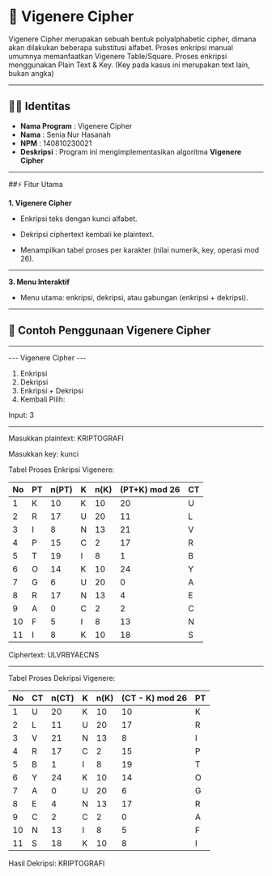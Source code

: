 
# 🔐 Vigenere Cipher


Vigenere Cipher merupakan sebuah bentuk polyalphabetic cipher, dimana akan dilakukan beberapa substitusi alfabet. Proses enkripsi manual umumnya memanfaatkan Vigenere Table/Square.
Proses enkripsi menggunakan Plain Text & Key. (Key pada kasus ini merupakan text lain, bukan angka)


---

## 👩‍💻 Identitas
- **Nama Program** : Vigenere Cipher  
- **Nama** : Senia Nur Hasanah  
- **NPM** : 140810230021  
- **Deskripsi** : Program ini mengimplementasikan algoritma **Vigenere Cipher**

---

##⚡ Fitur Utama

 **1. Vigenere Cipher**
 - Enkripsi teks dengan kunci alfabet.
 
 - Dekripsi ciphertext kembali ke plaintext.

- Menampilkan tabel proses per karakter (nilai numerik, key, operasi mod 26).

---

**3. Menu Interaktif**
- Menu utama: enkripsi, dekripsi, atau gabungan (enkripsi + dekripsi).

---

## 📝 Contoh Penggunaan Vigenere Cipher

---

--- Vigenere Cipher ---
1. Enkripsi
2. Dekripsi
3. Enkripsi + Dekripsi
0. Kembali
Pilih:

Input: 3

---
Masukkan plaintext: KRIPTOGRAFI

Masukkan key: kunci


Tabel Proses Enkripsi Vigenere:

| No | PT  | n(PT) | K  | n(K) | (PT+K) mod 26 | CT |
|----|-----|-------|----|------|---------------|----|
| 1  | K   | 10    | K  | 10   | 20            | U  |
| 2  | R   | 17    | U  | 20   | 11            | L  |
| 3  | I   | 8     | N  | 13   | 21            | V  |
| 4  | P   | 15    | C  | 2    | 17            | R  |
| 5  | T   | 19    | I  | 8    | 1             | B  |
| 6  | O   | 14    | K  | 10   | 24            | Y  |
| 7  | G   | 6     | U  | 20   | 0             | A  |
| 8  | R   | 17    | N  | 13   | 4             | E  |
| 9  | A   | 0     | C  | 2    | 2             | C  |
| 10 | F   | 5     | I  | 8    | 13            | N  |
| 11 | I   | 8     | K  | 10   | 18            | S  |



Ciphertext: ULVRBYAECNS

---

Tabel Proses Dekripsi Vigenere:

| No | CT | n(CT) | K | n(K) | (CT - K) mod 26 | PT |
| -- | -- | ----- | - | ---- | --------------- | -- |
| 1  | U  | 20    | K | 10   | 10              | K  |
| 2  | L  | 11    | U | 20   | 17              | R  |
| 3  | V  | 21    | N | 13   | 8               | I  |
| 4  | R  | 17    | C | 2    | 15              | P  |
| 5  | B  | 1     | I | 8    | 19              | T  |
| 6  | Y  | 24    | K | 10   | 14              | O  |
| 7  | A  | 0     | U | 20   | 6               | G  |
| 8  | E  | 4     | N | 13   | 17              | R  |
| 9  | C  | 2     | C | 2    | 0               | A  |
| 10 | N  | 13    | I | 8    | 5               | F  |
| 11 | S  | 18    | K | 10   | 8               | I  |



Hasil Dekripsi: KRIPTOGRAFI

